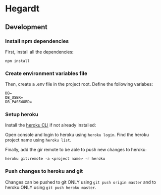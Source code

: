 # Hegardt

## Development

### Install npm dependencies
First, install all the dependencies:
```npm
npm install
```
### Create environment variables file
Then, create a .env file in the project root. Define the following variabes:
```
DB=
DB_USER=
DB_PASSWORD=
```

### Setup heroku
Install the [heroku CLI](https://devcenter.heroku.com/articles/heroku-cli) if not already installed: 

Open console and login to heroku using `heroku login`. Find the heroku project name using `heroku list`.

Finally, add the gir remote to be able to push new changes to heroku:

```
heroku git:remote -a <project name> -r heroku
```

### Push changes to heroku and git

Changes can be pushed to git ONLY using `git push origin master` and to heroku ONLY using `git push heroku master`.